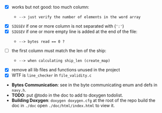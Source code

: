 - [x]   works but not good: too much column:
    -     --> just verify the number of elements in the word array
- [x]   `SIGSEV` if one or more column is not separated with (`':'`)
- [x]   `SIGSEV` if one or more empty line is added at the end of the file:
    -     --> bytes read == 0 ?
- [ ]   the first column must match the len of the ship:
    -     --> when calculating ship_len (create_map)
- [x]   remove all lib files and functions unused in the project
- [x]   WTF is `line_checker` in `file_validity.c`

- **Bytes Communication**: see in the byte communicating enum and defs in `navy.h`.
- **TODO**: put @todo in the doc to add to doxygen todolist.
- **Building Doxygen**: `doxygen doxygen.cfg` at the root of the repo build the doc in `./doc` open `./doc/html/index.html` to view it.
